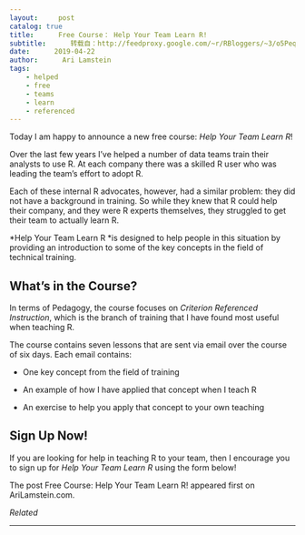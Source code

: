 ```yaml
---
layout:     post
catalog: true
title:      Free Course： Help Your Team Learn R!
subtitle:      转载自：http://feedproxy.google.com/~r/RBloggers/~3/o5Peqn6hfbI/
date:      2019-04-22
author:      Ari Lamstein
tags:
    - helped
    - free
    - teams
    - learn
    - referenced
---
```






Today I am happy to announce a new free course: *Help Your Team Learn R*!

Over the last few years I’ve helped a number of data teams train their analysts to use R. At each company there was a skilled R user who was leading the team’s effort to adopt R.

Each of these internal R advocates, however, had a similar problem: they did not have a background in training. So while they knew that R could help their company, and they were R experts themselves, they struggled to get their team to actually learn R.

*Help Your Team Learn R *is designed to help people in this situation by providing an introduction to some of the key concepts in the field of technical training.

## What’s in the Course?

In terms of Pedagogy, the course focuses on *Criterion Referenced Instruction*, which is the branch of training that I have found most useful when teaching R.

The course contains seven lessons that are sent via email over the course of six days. Each email contains:

- One key concept from the field of training

- An example of how I have applied that concept when I teach R

- An exercise to help you apply that concept to your own teaching


## Sign Up Now!

If you are looking for help in teaching R to your team, then I encourage you to sign up for *Help Your Team Learn R* using the form below!

The post Free Course: Help Your Team Learn R! appeared first on AriLamstein.com.


*Related*








---

